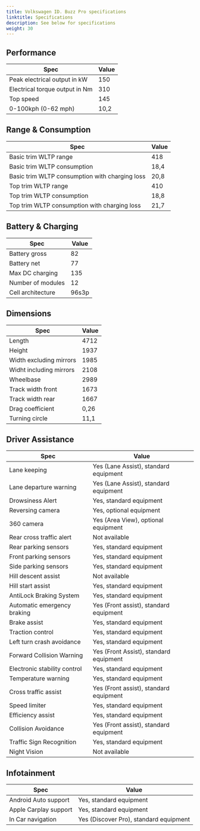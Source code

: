 ```yaml
---
title: Volkswagen ID. Buzz Pro specifications
linktitle: Specifications
description: See below for specifications
weight: 30
---
```


## Performance
|Spec|Value|
|----|-----|
|Peak electrical output in kW|150|
|Electrical torque output in Nm|310|
|Top speed|145|
|0-100kph (0-62 mph)|10,2|



## Range & Consumption
|Spec|Value|
|----|-----|
|Basic trim WLTP range|418|
|Basic trim WLTP consumption|18,4|
|Basic trim WLTP consumption with charging loss|20,8|
|Top trim WLTP range|410|
|Top trim WLTP consumption|18,8|
|Top trim WLTP consumption with charging loss|21,7|



## Battery & Charging
|Spec|Value|
|----|-----|
|Battery gross|82|
|Battery net|77|
|Max DC charging|135|
|Number of modules|12|
|Cell architecture|96s3p|



## Dimensions
|Spec|Value|
|----|-----|
|Length|4712|
|Height|1937|
|Width excluding mirrors|1985|
|Widht including mirrors|2108|
|Wheelbase|2989|
|Track width front|1673|
|Track width rear|1667|
|Drag coefficient|0,26|
|Turning circle|11,1|

## Driver Assistance
|Spec|Value|
|----|-----|
|Lane keeping|Yes (Lane Assist), standard equipment|
|Lane departure warning|Yes (Lane Assist), standard equipment|
|Drowsiness Alert|Yes, standard equipment|
|Reversing camera|Yes, optional equipment|
|360 camera|Yes (Area View), optional equipment|
|Rear cross traffic alert|Not available|
|Rear parking sensors|Yes, standard equipment|
|Front parking sensors|Yes, standard equipment|
|Side parking sensors|Yes, standard equipment|
|Hill descent assist|Not available|
|Hill start assist|Yes, standard equipment|
|AntiLock Braking System|Yes, standard equipment|
|Automatic emergency braking|Yes (Front assist), standard equipment|
|Brake assist|Yes, standard equipment|
|Traction control|Yes, standard equipment|
|Left turn crash avoidance|Yes, standard equipment|
|Forward Collision Warning|Yes (Front Assist), standard equipment|
|Electronic stability control|Yes, standard equipment|
|Temperature warning|Yes, standard equipment|
|Cross traffic assist|Yes (Front assist), standard equipment|
|Speed limiter|Yes, standard equipment|
|Efficiency assist|Yes, standard equipment|
|Collision Avoidance|Yes (Front assist), standard equipment|
|Traffic Sign Recognition|Yes, standard equipment|
|Night Vision|Not available|

## Infotainment
|Spec|Value|
|----|-----|
|Android Auto support|Yes, standard equipment|
|Apple Carplay support|Yes, standard equipment|
|In Car navigation|Yes (Discover Pro), standard equipment|
